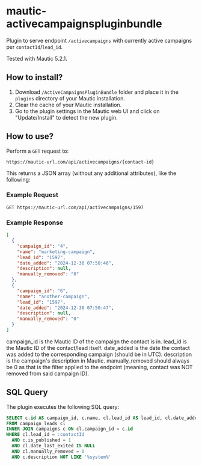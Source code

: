 # mautic-activecampaignspluginbundle
Plugin to serve endpoint `/activecampaigns` with currently active campaigns per `contactId`/`lead_id`.

Tested with Mautic 5.2.1.

## How to install?

1. Download `/ActiveCampaignsPluginBundle` folder and place it in the `plugins` directory of your Mautic installation.
2. Clear the cache of your Mautic installation.
3. Go to the plugin settings in the Mautic web UI and click on "Update/Install" to detect the new plugin.

## How to use?

Perform a `GET` request to:

```
https://mautic-url.com/api/activecampaigns/{contact-id}
```

This returns a JSON array (without any additional attributes), like the following:

### Example Request

```
GET https://mautic-url.com/api/activecampaigns/1597
```

### Example Response

```json
[
  {
    "campaign_id": "4",
    "name": "marketing-campaign",
    "lead_id": "1597",
    "date_added": "2024-12-30 07:50:46",
    "description": null,
    "manually_removed": "0"
  },
  {
    "campaign_id": "6",
    "name": "another-campaign",
    "lead_id": "1597",
    "date_added": "2024-12-30 07:50:47",
    "description": null,
    "manually_removed": "0"
  }
]
```
campaign_id is the Mautic ID of the campaign the contact is in.
lead_id is the Mautic ID of the contact/lead itself.
date_added is the date the contact was added to the corresponding campaign (should be in UTC).
description is the campaign's description in Mautic.
manually_removed should always be 0 as that is the filter applied to the endpoint (meaning, contact was NOT removed from said campaign ID).

## SQL Query

The plugin executes the following SQL query:

```sql
SELECT c.id AS campaign_id, c.name, cl.lead_id AS lead_id, cl.date_added, c.description, cl.manually_removed
FROM campaign_leads cl
INNER JOIN campaigns c ON cl.campaign_id = c.id
WHERE cl.lead_id = :contactId
  AND c.is_published = 1
  AND cl.date_last_exited IS NULL
  AND cl.manually_removed = 0
  AND c.description NOT LIKE '%system%'
```

